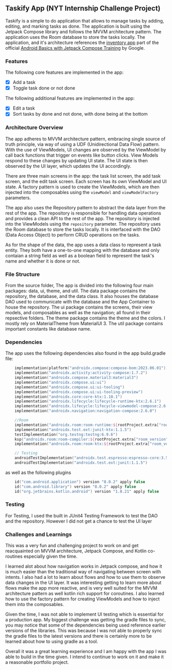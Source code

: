 ## Taskify App (NYT Internship Challenge Project)

Taskify is a simple to do application that allows to manage tasks by adding, editing, and marking tasks as done. The application is built using the Jetpack Compose library and follows the MVVM architecture pattern. 
The application uses the Room database to store the tasks locally. The application, and it's architecture references the [inventory app](https://github.com/google-developer-training/basic-android-kotlin-compose-training-inventory-app/tree/main) part of the official [Android Basics with Jetpack Compose Training](https://developer.android.com/courses/android-basics-compose/course) 
by Google.

### Features 
The following core features are implemented in the app:
- [x] Add a task
- [x] Toggle task done or not done

The following additional features are implemented in the app:
- [x] Edit a task
- [x] Sort tasks by done and not done, with done being at the bottom

### Architecture Overview
The app adheres to MVVM architecture pattern, embracing single source of truth principle, via way of using a UDF (Unidirectional Data Flow) pattern. With the use of ViewModels, UI changes are observed
by the ViewModel by call back functions that trigger on events like button clicks. View Models respond to these changes by updating UI state. The UI state is then observed by the UI layer, which updates the UI accordingly.

There are three main screens in the app: the task list screen, the add task screen, and the edit task screen. Each screen has its own ViewModel and UI state. 
A factory pattern is used to create the ViewModels, which are then injected into the composables using the `viewModel` and `viewModelFactory` parameters.

The app also uses the Repository pattern to abstract the data layer from the rest of the app. The repository is responsible for handling data operations and provides a clean API to the rest of the app.
The repository is injected into the ViewModels using the `repository` parameter. The repository uses the Room database to store the tasks locally. It is interfaced with the DAO (Data Access Object) to perform CRUD operations on the tasks.

As for the shape of the data, the app uses a data class to represent a task entity. They both have a one-to-one mapping with the database and only contaian a string field as well as a boolean 
field to represent the task's name and whether it is done or not.

### File Structure 
From the source folder, The app is divided into the following four main packages: data, ui, theme, and util. 
The data package contains the repository, the database, and the data class. It also houses the database DAO used to communicate with the database and the App Container
to house the repository. The ui package contains the screens, their view models, and composables as well as the navigation; all found in their repsective folders. 
The theme package contains the theme and the colors. I mostly rely on MaterialTheme from MaterialUI 3. The util package contains important constants like database name.

### Dependencies 
The app uses the following dependencies also found in the app build.gradle file:
```kotlin
    implementation(platform("androidx.compose:compose-bom:2023.06.01"))
    implementation("androidx.activity:activity-compose:1.7.2")
    implementation("androidx.compose.material3:material3")
    implementation("androidx.compose.ui:ui")
    implementation("androidx.compose.ui:ui-tooling")
    implementation("androidx.compose.ui:ui-tooling-preview")
    implementation("androidx.core:core-ktx:1.10.1")
    implementation("androidx.lifecycle:lifecycle-runtime-ktx:2.6.1")
    implementation("androidx.lifecycle:lifecycle-viewmodel-compose:2.6.1")
    implementation("androidx.navigation:navigation-compose:2.6.0")

    //Room
    implementation("androidx.room:room-runtime:${rootProject.extra["room_version"]}")
    implementation("androidx.test.ext:junit-ktx:1.1.5")
    testImplementation("org.testng:testng:6.9.6")
    ksp("androidx.room:room-compiler:${rootProject.extra["room_version"]}")
    implementation("androidx.room:room-ktx:${rootProject.extra["room_version"]}")

    // Testing
    androidTestImplementation("androidx.test.espresso:espresso-core:3.5.1")
    androidTestImplementation("androidx.test.ext:junit:1.1.5")
```

as well as the following plugins
```kotlin
    id("com.android.application") version "8.0.2" apply false
    id("com.android.library") version "8.0.2" apply false
    id("org.jetbrains.kotlin.android") version "1.8.21" apply false
```

### Testing
For Testing, I used the built in JUnit4 Testing Framework to test the DAO and the repository. However I did not get a chance to test the UI layer

### Challenges and Learnings
This was a very fun and challenging project to work on and get reacquainted on MVVM architecture, Jetpack Compose, and Kotlin co-routines especially given the time. 

I learned alot about how navigation works in Jetpack compose, and how it is much easier than the traditional way of navigating between screen with intents. 
I also had a lot to learn about flows and how to use them to observe data changes in the UI layer. It was interesting getting to learn more about flows make the app more reactive, and is very well suited 
for the MVVM architecture pattern as well kotlin rich support for coroutines. I also learned how to use the factory pattern for creating ViewModels and how to inject them into the composables.

Given the time, I was not able to implement UI testing which is essential for a production app. My biggest challenge was getting the gradle files to sync,
you may notice that some of the dependencies being used reference earlier versions of the libraries. This was because I was not able to properly sync the gradle files to the latest versions and there is certainly more
to be learned about how to using gradle as a tool. 

Overall it was a great learning experience and I am happy with the app I was able to build in the time given. I intend to continue to work on it and make it a reasonable portfolio project. 

